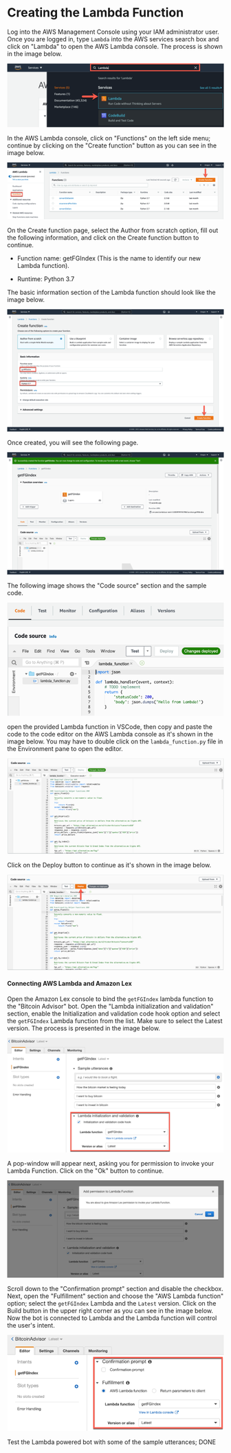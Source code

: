 

# Creating the Lambda Function



Log into the AWS Management Console using your IAM administrator user. Once you are logged in, type `Lambda` into the AWS services search box and click on "Lambda" to open the AWS Lambda console. The process is shown in the image below.

![Opening AWS Lambda](Images/15-1-opening-aws-lambda.png)

In the AWS Lambda console, click on "Functions" on the left side menu; continue by clicking on the "Create function" button as you can see in the image below.

![Create a new AWS Lambda function](Images/15-1-create-lambda.png)

On the Create function page, select the Author from scratch option, fill out the following information, and click on the Create function button to continue.

* Function name: getFGIndex (This is the name to identify our new Lambda function).

* Runtime: Python 3.7

The basic information section of the Lambda function should look like the image below.

![Setting the basic information of the Lambda function](Images/15-1-lambda-basic-info.png)

 Once created, you will see the following page.

![Lambda function successfully created](Images/15-1-lambda-function-created.png)

 The following image shows the "Code source" section and the sample code.

![Sample Lambda function template on the Code source section](Images/15-1-lambda-code-source-section.png)

open the provided Lambda function in VSCode, then copy and paste the code to the code editor on the AWS Lambda console as it's shown in the image below. You may have to double click on the `lambda_function.py` file in the Environment pane to open the editor.

![Lambda function's code](Images/15-1-lambda-function.png)

 Click on the Deploy button to continue as it's shown in the image below.

![Lambda function's code with where the Deploy button is highlighted](Images/15-1-lambda-deploy-button.png)

#### Connecting AWS Lambda and Amazon Lex

Open the Amazon Lex console to bind the `getFGIndex` lambda function to the "Bitcoin Advisor" bot. Open the "Lambda initialization and validation" section, enable the Initialization and validation code hook option and select the `getFGIndex` Lambda function from the list. Make sure to select the Latest version. The process is presented in the image below.

![Enabling Lambda initialization and validation in Amazon Lex](Images/15-1-enabling-lambda-validation.png)

A pop-window will appear next, asking you for permission to invoke your Lambda Function. Click on the "Ok" button to continue. 

![A window asking for execution permission for the Lambda function](Images/15-1-lambda-permissions.png)

Scroll down to the "Confirmation prompt" section and disable the checkbox. Next, open the "Fulfillment" section and choose the "AWS Lambda function" option; select the `getFGIndex` Lambda and the `Latest` version. Click on the Build button in the upper right corner as you can see in the image below. Now the bot is connected to Lambda and the Lambda function will control the user's intent.

![Setting Lambda fulfillment on the Amazon Lex bot](Images/15-1-setting-lambda-fulfillment.png)

Test the Lambda powered bot with some of the sample utterances; DONE

